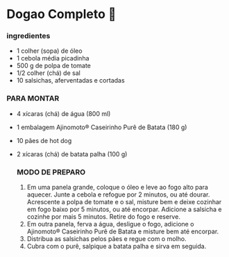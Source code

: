 # Dogao Completo :hamburger:

### ingredientes

- 1 colher (sopa) de óleo
- 1 cebola média picadinha
- 500 g de polpa de tomate
- 1/2 colher (chá) de sal
- 10 salsichas, aferventadas e cortadas



### PARA MONTAR

- 4 xícaras (chá) de água (800 ml)

- 1 embalagem Ajinomoto® Caseirinho Purê de Batata (180 g)

- 10 pães de hot dog

- 2 xícaras (chá) de batata palha (100 g)

  

  ### MODO DE PREPARO

  1. Em uma panela grande, coloque o óleo e leve ao fogo alto para aquecer. Junte a cebola e refogue por 2 minutos, ou até dourar. Acrescente a polpa de tomate e o sal, misture bem e deixe cozinhar em fogo baixo por 5 minutos, ou até encorpar. Adicione a salsicha e cozinhe por mais 5 minutos. Retire do fogo e reserve.
  2. Em outra panela, ferva a água, desligue o fogo, adicione o Ajinomoto® Caseirinho Purê de Batata e misture bem até encorpar.
  3. Distribua as salsichas pelos pães e regue com o molho.
  4. Cubra com o purê, salpique a batata palha e sirva em seguida.

  